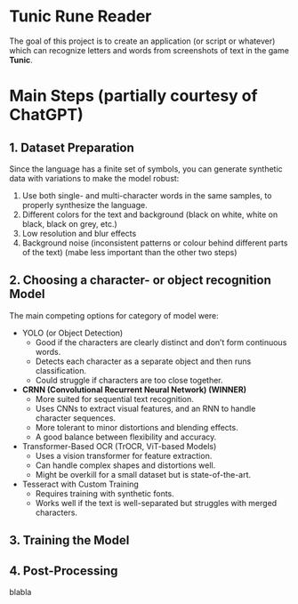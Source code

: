 # **Tunic Rune Reader**
The goal of this project is to create an application (or script or whatever) which can recognize letters and words from screenshots of text in the game **Tunic**.


# Main Steps (partially courtesy of ChatGPT)

## 1. Dataset Preparation
Since the language has a finite set of symbols, you can generate synthetic data with variations to make the model robust:  
1. Use both single- and multi-character words in the same samples, to properly synthesize the language.
2. Different colors for the text and background (black on white, white on black, black on grey, etc.)
3. Low resolution and blur effects
4. Background noise (inconsistent patterns or colour behind different parts of the text) (mabe less important than the other two steps)


## 2. Choosing a character- or object recognition Model
The main competing options for category of model were:  
* YOLO (or Object Detection)  
  * Good if the characters are clearly distinct and don’t form continuous words.
  * Detects each character as a separate object and then runs classification.
  * Could struggle if characters are too close together.
* **CRNN (Convolutional Recurrent Neural Network) (WINNER)**
  * More suited for sequential text recognition.
  * Uses CNNs to extract visual features, and an RNN to handle character sequences.
  * More tolerant to minor distortions and blending effects.
  * A good balance between flexibility and accuracy.
* Transformer-Based OCR (TrOCR, ViT-based Models)
  * Uses a vision transformer for feature extraction.
  * Can handle complex shapes and distortions well.
  * Might be overkill for a small dataset but is state-of-the-art.
* Tesseract with Custom Training
  * Requires training with synthetic fonts.
  * Works well if the text is well-separated but struggles with merged characters.


## 3. Training the Model

## 4. Post-Processing



blabla

